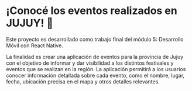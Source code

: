 # ¡Conocé los eventos realizados en JUJUY!  📢

Este proyecto es desarrollado como trabajo final del módulo 5: Desarrollo Móvil con React Native.

La finalidad es crear una aplicación de eventos para la provincia de Jujuy con el objetivo de informar y dar visibilidad a los distintos festivales y eventos que se realizan en la región. La aplicación permitirá a los usuarios conocer información detallada sobre cada evento, como el nombre, lugar, fecha, ubicación precisa en el mapa y otros detalles relevantes.

